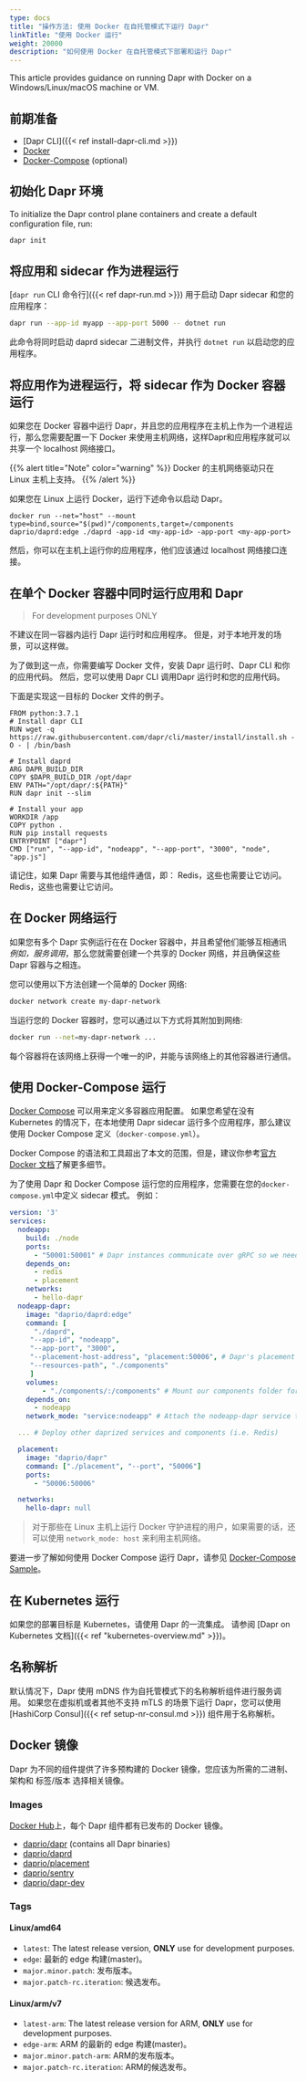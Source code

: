 ```yaml
---
type: docs
title: "操作方法: 使用 Docker 在自托管模式下运行 Dapr"
linkTitle: "使用 Docker 运行"
weight: 20000
description: "如何使用 Docker 在自托管模式下部署和运行 Dapr"
---
```


This article provides guidance on running Dapr with Docker on a Windows/Linux/macOS machine or VM.

## 前期准备

- [Dapr CLI]({{< ref install-dapr-cli.md >}})
- [Docker](https://docs.docker.com/get-docker/)
- [Docker-Compose](https://docs.docker.com/compose/install/) (optional)

## 初始化 Dapr 环境

To initialize the Dapr control plane containers and create a default configuration file, run:

```bash
dapr init
```

## 将应用和 sidecar 作为进程运行

[`dapr run` CLI 命令行]({{< ref dapr-run.md >}}) 用于启动 Dapr sidecar 和您的应用程序：

```bash
dapr run --app-id myapp --app-port 5000 -- dotnet run
```

此命令将同时启动 daprd sidecar 二进制文件，并执行 `dotnet run` 以启动您的应用程序。

## 将应用作为进程运行，将 sidecar 作为 Docker 容器运行

如果您在 Docker 容器中运行 Dapr，并且您的应用程序在主机上作为一个进程运行，那么您需要配置一下 Docker 来使用主机网络，这样Dapr和应用程序就可以共享一个 localhost 网络接口。

{{% alert title="Note" color="warning" %}}
Docker 的主机网络驱动只在 Linux 主机上支持。
{{% /alert %}}

如果您在 Linux 上运行 Docker，运行下述命令以启动 Dapr。

```shell
docker run --net="host" --mount type=bind,source="$(pwd)"/components,target=/components daprio/daprd:edge ./daprd -app-id <my-app-id> -app-port <my-app-port>
```

然后，你可以在主机上运行你的应用程序，他们应该通过 localhost 网络接口连接。

## 在单个 Docker 容器中同时运行应用和 Dapr
> For development purposes ONLY

不建议在同一容器内运行 Dapr 运行时和应用程序。 但是，对于本地开发的场景，可以这样做。

为了做到这一点，你需要编写 Docker 文件，安装 Dapr 运行时、Dapr CLI 和你的应用代码。 然后，您可以使用 Dapr CLI 调用Dapr 运行时和您的应用代码。

下面是实现这一目标的 Docker 文件的例子。

```docker
FROM python:3.7.1
# Install dapr CLI
RUN wget -q https://raw.githubusercontent.com/dapr/cli/master/install/install.sh -O - | /bin/bash

# Install daprd
ARG DAPR_BUILD_DIR
COPY $DAPR_BUILD_DIR /opt/dapr
ENV PATH="/opt/dapr/:${PATH}"
RUN dapr init --slim

# Install your app
WORKDIR /app
COPY python .
RUN pip install requests
ENTRYPOINT ["dapr"]
CMD ["run", "--app-id", "nodeapp", "--app-port", "3000", "node", "app.js"]
```

请记住，如果 Dapr 需要与其他组件通信，即： Redis，这些也需要让它访问。 Redis，这些也需要让它访问。

## 在 Docker 网络运行

如果您有多个 Dapr 实例运行在在 Docker 容器中，并且希望他们能够互相通讯 *例如，服务调用*，那么您就需要创建一个共享的 Docker 网络，并且确保这些 Dapr 容器与之相连。

您可以使用以下方法创建一个简单的 Docker 网络:
```bash
docker network create my-dapr-network
```
当运行您的 Docker 容器时，您可以通过以下方式将其附加到网络:
```bash
docker run --net=my-dapr-network ...
```
每个容器将在该网络上获得一个唯一的IP，并能与该网络上的其他容器进行通信。

## 使用 Docker-Compose 运行

[Docker Compose](https://docs.docker.com/compose/) 可以用来定义多容器应用配置。 如果您希望在没有 Kubernetes 的情况下，在本地使用 Dapr sidecar 运行多个应用程序，那么建议使用 Docker Compose 定义（`docker-compose.yml`）。

Docker Compose 的语法和工具超出了本文的范围，但是，建议你参考[官方 Docker 文档](https://docs.docker.com/compose/)了解更多细节。

为了使用 Dapr 和 Docker Compose 运行您的应用程序，您需要在您的`docker-compose.yml`中定义 sidecar 模式。 例如：

```yaml
version: '3'
services:
  nodeapp:
    build: ./node
    ports:
      - "50001:50001" # Dapr instances communicate over gRPC so we need to expose the gRPC port
    depends_on:
      - redis
      - placement
    networks:
      - hello-dapr
  nodeapp-dapr:
    image: "daprio/daprd:edge"
    command: [
      "./daprd",
     "--app-id", "nodeapp",
     "--app-port", "3000",
     "--placement-host-address", "placement:50006", # Dapr's placement service can be reach via the docker DNS entry
     "--resources-path", "./components"
     ]
    volumes:
        - "./components/:/components" # Mount our components folder for the runtime to use. The mounted location must match the --resources-path argument.
    depends_on:
      - nodeapp
    network_mode: "service:nodeapp" # Attach the nodeapp-dapr service to the nodeapp network namespace

  ... # Deploy other daprized services and components (i.e. Redis)

  placement:
    image: "daprio/dapr"
    command: ["./placement", "--port", "50006"]
    ports:
      - "50006:50006"

  networks:
    hello-dapr: null
```

> 对于那些在 Linux 主机上运行 Docker 守护进程的用户，如果需要的话，还可以使用 `network_mode: host` 来利用主机网络。

要进一步了解如何使用 Docker Compose 运行 Dapr，请参见 [Docker-Compose Sample](https://github.com/dapr/samples/tree/master/hello-docker-compose)。

## 在 Kubernetes 运行

如果您的部署目标是 Kubernetes，请使用 Dapr 的一流集成。 请参阅 [Dapr on Kubernetes 文档]({{< ref "kubernetes-overview.md" >}})。

## 名称解析

默认情况下，Dapr 使用 mDNS 作为自托管模式下的名称解析组件进行服务调用。 如果您在虚拟机或者其他不支持 mTLS 的场景下运行 Dapr，您可以使用 [HashiCorp Consul]({{< ref setup-nr-consul.md >}}) 组件用于名称解析。

## Docker 镜像

Dapr 为不同的组件提供了许多预构建的 Docker 镜像，您应该为所需的二进制、架构和 标签/版本 选择相关镜像。

### Images
[Docker Hub](https://hub.docker.com/u/daprio)上，每个 Dapr 组件都有已发布的 Docker 镜像。
- [daprio/dapr](https://hub.docker.com/r/daprio/dapr) (contains all Dapr binaries)
- [daprio/daprd](https://hub.docker.com/r/daprio/daprd)
- [daprio/placement](https://hub.docker.com/r/daprio/placement)
- [daprio/sentry](https://hub.docker.com/r/daprio/sentry)
- [daprio/dapr-dev](https://hub.docker.com/r/daprio/dapr-dev)

### Tags

#### Linux/amd64
- `latest`: The latest release version, **ONLY** use for development purposes.
- `edge`: 最新的 edge 构建(master)。
- `major.minor.patch`: 发布版本。
- `major.patch-rc.iteration`: 候选发布。
#### Linux/arm/v7
- `latest-arm`: The latest release version for ARM, **ONLY** use for development purposes.
- `edge-arm`: ARM 的最新的 edge 构建(master)。
- `major.minor.patch-arm`: ARM的发布版本。
- `major.patch-rc.iteration`: ARM的候选发布。
